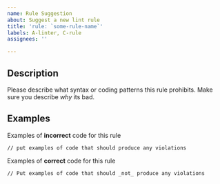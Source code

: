 ```yaml
---
name: Rule Suggestion
about: Suggest a new lint rule
title: 'rule: `some-rule-name`'
labels: A-linter, C-rule
assignees: ''

---
```


## Description
Please describe what syntax or coding patterns this rule prohibits. Make sure you describe _why_ its bad.

## Examples

Examples of **incorrect** code for this rule
```zig
// put examples of code that should produce any violations
```

Examples of **correct** code for this rule
```zig
// Put examples of code that should _not_ produce any violations
```
